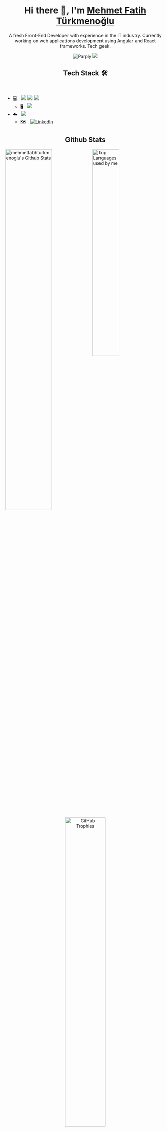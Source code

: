 <h1 align="center">Hi there 👋, I'm <a href="https://github.com/mehmetfatihturkmenoglu/">Mehmet Fatih Türkmenoğlu</a></h1>

<p align="center">
A fresh Front-End Developer with experience in the IT industry. Currently working on web applications development using Angular and React frameworks. Tech geek.
</p>

<p align="center">
  <img src="https://komarev.com/ghpvc/?username=mehmetfatihturkmenoglu" alt="Parply" />
    <a href="https://github.com/mehmetfatihturkmenoglu/"><img src="https://img.shields.io/github/followers/mehmetfatihturkmenoglu?style=flat-square?color=%234CC61E&label=GitHub%20Followers%20"></a>
</p>

<h2 align="center">Tech Stack 🛠</h2>

<br>

- 💻 &nbsp; <img src="https://img.shields.io/badge/JavaScript-323330?style=flat&logo=javascript&logoColor=F7DF1E"> <img src="https://img.shields.io/badge/React-20232A?style=flate&logo=react&logoColor=61DAFB"> <img src="https://img.shields.io/badge/Angular-DD0031?style=flat&logo=angular&logoColor=white">
  - 🖥️ &nbsp; <img src="https://img.shields.io/badge/Visual%20Studio%20Code-007ACC?style=flat&logo=Visual%20Studio%20Code&logoColor=white&labelColor=007ACC">
- :cloud: &nbsp; <img src="https://img.shields.io/badge/PostgreSQL-316192?style=flat&logo=postgresql&logoColor=white">
  - :world_map: &nbsp; [![LinkedIn](https://img.shields.io/badge/LinkedIn-0077B5?style=flat&logo=linkedin&logoColor=white)](https://tr.linkedin.com/in/mehmet-fatih-turkmenoglu-a6abb1107)






<h2 align="center" background="#E33D80">Github Stats</h2>
<picture>
  <source media="(prefers-color-scheme: dark)" srcset="https://github-readme-stats.vercel.app/api?username=mehmetfatihturkmenoglu&show_icons=true&hide=contribs&cache_seconds=86400&theme=radical&bg_color=0D1117&hide_border=true">
  <source media="(prefers-color-scheme: light)" srcset="https://github-readme-stats.vercel.app/api?username=mehmetfatihturkmenoglu&show_icons=true&hide=contribs&cache_seconds=86400&hide_border=true">
  <img align="left" alt="mehmetfatihturkmenoglu's Github Stats" src="https://github-readme-stats.vercel.app/api?username=mehmetfatihturkmenoglu&show_icons=true&hide=contribs&cache_seconds=86400&theme=radical&bg_color=0D1117&hide_border=true" width="54%"/>
</picture>
<picture>
  <source media="(prefers-color-scheme: dark)" srcset="https://github-readme-stats.vercel.app/api/top-langs/?username=mehmetfatihturkmenoglu&langs_count=6&layout=compact&theme=radical&bg_color=0D1117&hide_border=true">
  <source media="(prefers-color-scheme: light)" srcset="https://github-readme-stats.vercel.app/api/top-langs/?username=mehmetfatihturkmenoglu&langs_count=6&layout=compact&hide_border=true">
  <img alt="Top Languages used by me" src="https://github-readme-stats.vercel.app/api/top-langs/?username=mehmetfatihturkmenoglu&langs_count=6&layout=compact&theme=radical&bg_color=0D1117&hide_border=true" width="40.9%"/>
</picture>

<br>

<p align="center">
  <picture>
    <source media="(prefers-color-scheme: dark)" srcset="https://github-readme-streak-stats.herokuapp.com?user=mehmetfatihturkmenoglu&theme=radical&hide_border=true&background=0D1117">
    <source media="(prefers-color-scheme: light)" srcset="https://github-readme-streak-stats.herokuapp.com?user=mehmetfatihturkmenoglu&hide_border=true">
    <img alt="GitHub Trophies" src="https://github-readme-streak-stats.herokuapp.com?user=mehmetfatihturkmenoglu&theme=radical&hide_border=true&background=0D1117" width="50%">
  </picture>
</p>

<br>

<p align="center">
  <picture>
    <source media="(prefers-color-scheme: dark)" srcset="https://github-profile-trophy.vercel.app/?username=mehmetfatihturkmenoglu&theme=radical&column=4&margin-w=15&no-frame=true&&no-bg=true&margin-h=15">
    <source media="(prefers-color-scheme: light)" srcset="https://github-profile-trophy.vercel.app/?username=mehmetfatihturkmenoglu&column=4&margin-w=15&no-frame=true&&no-bg=true&margin-h=15">
    <img alt="GitHub Trophies" src="https://github-profile-trophy.vercel.app/?username=mehmetfatihturkmenoglu&theme=radical&column=4&margin-w=15&no-frame=true&&no-bg=true&margin-h=15" width="80%">
  </picture>
</p>

<!--
[radical]: https://github-readme-stats.vercel.app/api?username=mehmetfatihturkmenoglu&show_icons=true&hide=contribs,prs&cache_seconds=86400&theme=radical&bg_color=0D1117&hide_border=true
[radical_repo]: https://github-readme-stats.vercel.app/api/pin/?username=mehmetfatihturkmenoglu&repo=PSM&cache_seconds=86400&theme=radical
[radical_languages]: https://github-readme-stats.vercel.app/api/top-langs/?username=mehmetfatihturkmenoglu&langs_count=4&layout=compact&theme=radical&bg_color=0D1117&hide_border=true
[radical_trophies]: https://github-profile-trophy.vercel.app/?username=mehmetfatihturkmenoglu&theme=radical&column=4&margin-w=15&no-frame=true&&no-bg=true&margin-h=15
[radical_streak]: https://github-readme-streak-stats.herokuapp.com?user=mehmetfatihturkmenoglu&theme=radical&hide_border=true&background=0D1117
-->
